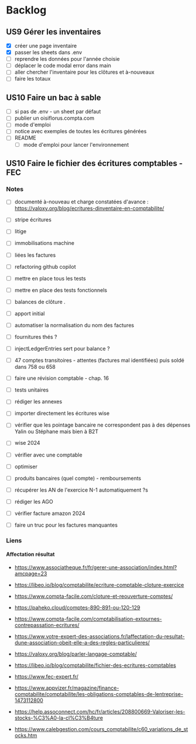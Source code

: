 # Backlog

## US9 Gérer les inventaires

- [x] créer une page inventaire
- [x] passer les sheets dans .env
- [ ] reprendre les données pour l'année choisie
- [ ] déplacer le code modal error dans main
- [ ] aller chercher l'inventaire pour les clôtures et à-nouveaux
- [ ] faire les totaux

## US10 Faire un bac à sable

- [ ] si pas de .env - un sheet par défaut
- [ ] publier un oisiflorus.compta.com
- [ ] mode d'emploi
- [ ] notice avec exemples de toutes les écritures générées
- [ ] README
  - [ ] mode d'emploi pour lancer l'environnement

## US10 Faire le fichier des écritures comptables - FEC

### Notes

- [ ] documenté à-nouveau et charge constatées d'avance : https://valoxy.org/blog/ecritures-dinventaire-en-comptabilite/
- [ ] stripe écritures
- [ ] litige
- [ ] immobilisations machine
- [ ] liées les factures
- [ ] refactoring github copilot
- [ ] mettre en place tous les tests
- [ ] mettre en place des tests fonctionnels
- [ ] balances de clôture .
- [ ] apport initial
- [ ] automatiser la normalisation du nom des factures
- [ ] fournitures thés ?
- [ ] injectLedgerEntries sert pour balance ?
- [ ] 47 comptes transitoires - attentes (factures mal identifiées) puis soldé dans 758 ou 658
- [ ] faire une révision comptable - chap. 16
- [ ] tests unitaires
- [ ] rédiger les annexes
- [ ] importer directement les écritures wise
- [ ] vérifier que les pointage bancaire ne correspondent pas à des dépenses Yalin ou Stéphane mais bien à B2T
- [ ] wise 2024
- [ ] vérifier avec une comptable
- [ ] optimiser
- [ ] produits bancaires (quel compte) - remboursements
- [ ] récupérer les AN de l'exercice N-1 automatiquement ?s

- [ ] rédiger les AGO
- [ ] vérifier facture amazon 2024
- [ ] faire un truc pour les factures manquantes

### Liens

#### Affectation résultat

- https://www.associatheque.fr/fr/gerer-une-association/index.html?amcpage=23
- https://libeo.io/blog/comptabilite/ecriture-comptable-cloture-exercice
- https://www.compta-facile.com/cloture-et-reouverture-comptes/
- https://paheko.cloud/comptes-890-891-ou-120-129
- https://www.compta-facile.com/comptabilisation-extournes-contrepassation-ecritures/
- https://www.votre-expert-des-associations.fr/laffectation-du-resultat-dune-association-obeit-elle-a-des-regles-particulieres/

- https://valoxy.org/blog/parler-langage-comptable/
- https://libeo.io/blog/comptabilite/fichier-des-ecritures-comptables
- https://www.fec-expert.fr/
- https://www.appvizer.fr/magazine/finance-comptabilite/comptabilite/les-obligations-comptables-de-lentreprise-1473112800
- https://help.assoconnect.com/hc/fr/articles/208800669-Valoriser-les-stocks-%C3%A0-la-cl%C3%B4ture
- https://www.calebgestion.com/cours_comptabilite/c60_variations_de_stocks.htm
